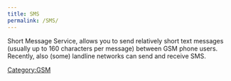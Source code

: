 ```yaml
---
title: SMS
permalink: /SMS/
---
```


Short Message Service, allows you to send relatively short text messages (usually up to 160 characters per message) between GSM phone users. Recently, also (some) landline networks can send and receive SMS.

[Category:GSM](/Category:GSM "wikilink")